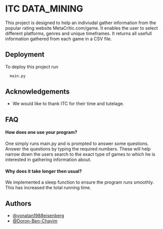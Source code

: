 
# ITC DATA_MINING

This project is designed to help an indiviudal gather 
information from the popular rating website MetaCritic.com/game.
It enables the user to select different platforms, genres and 
unique timeframes. It returns all usefull information gathered
from each game in a CSV file. 


## Deployment

To deploy this project run

```bash
  main.py 
```

  
## Acknowledgements

 - We would like to thank ITC for their time and tutelage. 

  
## FAQ

#### How does one use your program?

One simply runs main.py and is prompted to answer some questions.
Answer the questions by typing the required numbers. 
These will help narrow down the users search to the exact type
of games to which he is interested in gathering information about.

#### Why does it take longer then usual?

We implemented a sleep function to ensure the program runs smoothly.
This has increased the total running time. 

  
## Authors

- [@yonatan1988eisenberg](https://github.com/yonatan1988eisenberg/ITC_data_mining_project)
- [@Doron-Ben-Chayim](https://github.com/yonatan1988eisenberg/ITC_data_mining_project) 
  
